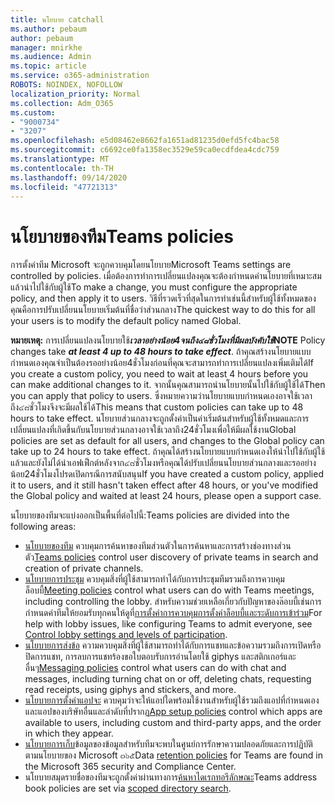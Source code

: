 ```yaml
---
title: นโยบาย catchall
ms.author: pebaum
author: pebaum
manager: mnirkhe
ms.audience: Admin
ms.topic: article
ms.service: o365-administration
ROBOTS: NOINDEX, NOFOLLOW
localization_priority: Normal
ms.collection: Adm_O365
ms.custom:
- "9000734"
- "3207"
ms.openlocfilehash: e5d08462e8662fa1651ad81235d0efd5fc4bac58
ms.sourcegitcommit: c6692ce0fa1358ec3529e59ca0ecdfdea4cdc759
ms.translationtype: MT
ms.contentlocale: th-TH
ms.lasthandoff: 09/14/2020
ms.locfileid: "47721313"
---
```

# <a name="teams-policies"></a><span data-ttu-id="aba87-102">นโยบายของทีม</span><span class="sxs-lookup"><span data-stu-id="aba87-102">Teams policies</span></span>

<span data-ttu-id="aba87-103">การตั้งค่าทีม Microsoft จะถูกควบคุมโดยนโยบาย</span><span class="sxs-lookup"><span data-stu-id="aba87-103">Microsoft Teams settings are controlled by policies.</span></span> <span data-ttu-id="aba87-104">เมื่อต้องการทำการเปลี่ยนแปลงคุณจะต้องกำหนดค่านโยบายที่เหมาะสมแล้วนำไปใช้กับผู้ใช้</span><span class="sxs-lookup"><span data-stu-id="aba87-104">To make a change, you must configure the appropriate policy, and then apply it to users.</span></span> <span data-ttu-id="aba87-105">วิธีที่รวดเร็วที่สุดในการทำเช่นนี้สำหรับผู้ใช้ทั้งหมดของคุณคือการปรับเปลี่ยนนโยบายเริ่มต้นที่ชื่อว่าส่วนกลาง</span><span class="sxs-lookup"><span data-stu-id="aba87-105">The quickest way to do this for all your users is to modify the default policy named Global.</span></span> 

<span data-ttu-id="aba87-106">**หมายเหตุ:** การเปลี่ยนแปลงนโยบายใช้***เวลาอย่างน้อย4จนถึง๔๘ชั่วโมงที่มีผลบังคับใช้***</span><span class="sxs-lookup"><span data-stu-id="aba87-106">**NOTE** Policy changes take ***at least 4 up to 48 hours to take effect***.</span></span> <span data-ttu-id="aba87-107">ถ้าคุณสร้างนโยบายแบบกำหนดเองคุณจำเป็นต้องรออย่างน้อย4ชั่วโมงก่อนที่คุณจะสามารถทำการเปลี่ยนแปลงเพิ่มเติมได้</span><span class="sxs-lookup"><span data-stu-id="aba87-107">If you create a custom policy, you need to wait at least 4 hours before you can make additional changes to it.</span></span> <span data-ttu-id="aba87-108">จากนั้นคุณสามารถนำนโยบายนั้นไปใช้กับผู้ใช้ได้</span><span class="sxs-lookup"><span data-stu-id="aba87-108">Then you can apply that policy to users.</span></span> <span data-ttu-id="aba87-109">ซึ่งหมายความว่านโยบายแบบกำหนดเองอาจใช้เวลาถึง๔๘ชั่วโมงจึงจะมีผลใช้ได้</span><span class="sxs-lookup"><span data-stu-id="aba87-109">This means that custom policies can take up to 48 hours to take effect.</span></span> <span data-ttu-id="aba87-110">นโยบายส่วนกลางจะถูกตั้งค่าเป็นค่าเริ่มต้นสำหรับผู้ใช้ทั้งหมดและการเปลี่ยนแปลงที่เกิดขึ้นกับนโยบายส่วนกลางอาจใช้เวลาถึง24ชั่วโมงเพื่อให้มีผลใช้งาน</span><span class="sxs-lookup"><span data-stu-id="aba87-110">Global policies are set as default for all users, and changes to the Global policy can take up to 24 hours to take effect.</span></span> <span data-ttu-id="aba87-111">ถ้าคุณได้สร้างนโยบายแบบกำหนดเองให้นำไปใช้กับผู้ใช้แล้วและยังไม่ได้นำเอฟเฟ็กต์หลังจาก๔๘ชั่วโมงหรือคุณได้ปรับเปลี่ยนนโยบายส่วนกลางและรออย่างน้อย24ชั่วโมงโปรดเปิดกรณีการสนับสนุน</span><span class="sxs-lookup"><span data-stu-id="aba87-111">If you have created a custom policy, applied it to users, and it still hasn't taken effect after 48 hours, or you've modified the Global policy and waited at least 24 hours, please open a support case.</span></span>

<span data-ttu-id="aba87-112">นโยบายของทีมจะแบ่งออกเป็นพื้นที่ต่อไปนี้:</span><span class="sxs-lookup"><span data-stu-id="aba87-112">Teams policies are divided into the following areas:</span></span>

- <span data-ttu-id="aba87-113">[นโยบายของทีม](https://docs.microsoft.com/MicrosoftTeams/teams-policies) ควบคุมการค้นหาของทีมส่วนตัวในการค้นหาและการสร้างช่องทางส่วนตัว</span><span class="sxs-lookup"><span data-stu-id="aba87-113">[Teams policies](https://docs.microsoft.com/MicrosoftTeams/teams-policies) control user discovery of private teams in search and creation of private channels.</span></span>  
- <span data-ttu-id="aba87-114">[นโยบายการประชุม](https://docs.microsoft.com/microsoftteams/meeting-policies-in-teams) ควบคุมสิ่งที่ผู้ใช้สามารถทำได้กับการประชุมทีมรวมถึงการควบคุมล็อบบี้</span><span class="sxs-lookup"><span data-stu-id="aba87-114">[Meeting policies](https://docs.microsoft.com/microsoftteams/meeting-policies-in-teams) control what users can do with Teams meetings, including controlling the lobby.</span></span> <span data-ttu-id="aba87-115">สำหรับความช่วยเหลือเกี่ยวกับปัญหาของล๊อบบี้เช่นการกำหนดค่าทีมให้ยอมรับทุกคนให้ดูที่[การตั้งค่าการควบคุมการตั้งค่าล็อบบี้และระดับการเข้าร่วม](https://docs.microsoft.com/alchemyinsights/bypass-lobby)</span><span class="sxs-lookup"><span data-stu-id="aba87-115">For help with lobby issues, like configuring Teams to admit everyone, see [Control lobby settings and levels of participation](https://docs.microsoft.com/alchemyinsights/bypass-lobby).</span></span>
- <span data-ttu-id="aba87-116">[นโยบายการส่งข้อ](https://docs.microsoft.com/microsoftteams/messaging-policies-in-teams) ความควบคุมสิ่งที่ผู้ใช้สามารถทำได้กับการแชทและข้อความรวมถึงการเปิดหรือปิดการแชท, การลบการแชทร้องขอใบตอบรับการอ่านโดยใช้ giphys และสติกเกอร์และอื่นๆ</span><span class="sxs-lookup"><span data-stu-id="aba87-116">[Messaging policies](https://docs.microsoft.com/microsoftteams/messaging-policies-in-teams) control what users can do with chat and messages, including turning chat on or off, deleting chats, requesting read receipts, using giphys and stickers, and more.</span></span>
- <span data-ttu-id="aba87-117">[นโยบายการตั้งค่าแอปจะ](https://docs.microsoft.com/MicrosoftTeams/teams-app-setup-policies) ควบคุมว่าจะให้แอปใดพร้อมใช้งานสำหรับผู้ใช้รวมถึงแอปที่กำหนดเองและแอปของบริษัทอื่นและลำดับที่ปรากฏ</span><span class="sxs-lookup"><span data-stu-id="aba87-117">[App setup policies](https://docs.microsoft.com/MicrosoftTeams/teams-app-setup-policies) control which apps are available to users, including custom and third-party apps, and the order in which they appear.</span></span>  
- <span data-ttu-id="aba87-118">[นโยบายการเก็บ](https://docs.microsoft.com/microsoftteams/retention-policies)ข้อมูลของข้อมูลสำหรับทีมจะพบในศูนย์การรักษาความปลอดภัยและการปฏิบัติตามนโยบายของ Microsoft ๓๖๕</span><span class="sxs-lookup"><span data-stu-id="aba87-118">Data [retention policies](https://docs.microsoft.com/microsoftteams/retention-policies) for Teams are found in the Microsoft 365 security and Compliance Center.</span></span>
- <span data-ttu-id="aba87-119">นโยบายสมุดรายชื่อของทีมจะถูกตั้งค่าผ่านทางการ[ค้นหาไดเรกทอรีลักษณะ](https://docs.microsoft.com/MicrosoftTeams/teams-scoped-directory-search)</span><span class="sxs-lookup"><span data-stu-id="aba87-119">Teams address book policies are set via [scoped directory search](https://docs.microsoft.com/MicrosoftTeams/teams-scoped-directory-search).</span></span>